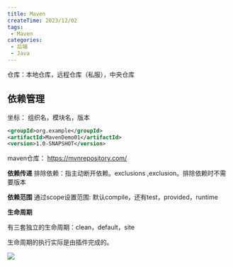 ```yaml
---
title: Maven
createTime: 2023/12/02
tags:
 - Maven
categories:
 - 后端
 - Java
---
```


仓库：本地仓库，远程仓库（私服），中央仓库

## 依赖管理
坐标：
组织名，模块名，版本

```xml
<groupId>org.example</groupId>  
<artifactId>MavenDemo01</artifactId>  
<version>1.0-SNAPSHOT</version>
```

maven仓库：
https://mvnrepository.com/


**依赖传递**
排除依赖：指主动断开依赖。exclusions ,exclusion。排除依赖时不需要版本

**依赖范围**
通过scope设置范围:
默认compile，还有test，provided，runtime


**生命周期**

有三套独立的生命周期：clean，default，site

生命周期的执行实际是由插件完成的。



![](https://web-tlias1137.oss-cn-beijing.aliyuncs.com/document/Pasted%20image%2020230906214956.png)